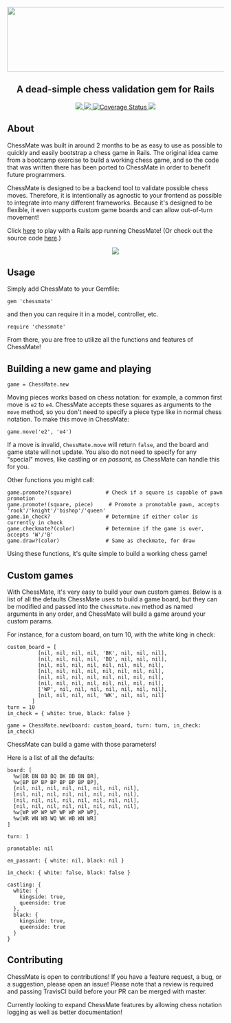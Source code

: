 <p align="center">
  <img width="800" height="150" src="https://imgur.com/WFCwf9p.png">
</p>
<h2 align="center">A dead-simple chess validation gem for Rails</h2>
<p align="center">
  <a href="https://rubygems.org/gems/chessmate">
    <img src="https://img.shields.io/gem/v/chessmate">
  </a>
  <a href="https://travis-ci.com/pawptart/ChessMate">
    <img src="https://travis-ci.com/pawptart/ChessMate.svg?branch=master">
  </a>
  <a href='https://coveralls.io/github/pawptart/ChessMate?branch=coveralls'>
    <img src='https://coveralls.io/repos/github/pawptart/ChessMate/badge.svg?branch=coveralls' alt='Coverage Status' />
  </a>
  <a href="https://github.com/pawptart/ChessMate/issues">
    <img src="https://img.shields.io/github/issues/pawptart/chessmate">
  </a>
</p>

## About
ChessMate was built in around 2 months to be as easy to use as possible to quickly and easily bootstrap a chess game in Rails. The original idea came from a bootcamp exercise to build a working chess game, and so the code that was written there has been ported to ChessMate in order to benefit future programmers.

ChessMate is designed to be a backend tool to validate possible chess moves. Therefore, it is intentionally as agnostic to your frontend as possible to integrate into many different frameworks. Because it's designed to be flexible, it even supports custom game boards and can allow out-of-turn movement!

Click [here](http://chessmate-demo.herokuapp.com/) to play with a Rails app running ChessMate! (Or check out the source code [here](https://github.com/pawptart/ChessTest).)

<p align="center">
  <img src="https://i.imgur.com/vyQjL4Y.png">
</p>

## Usage
Simply add ChessMate to your Gemfile:

```
gem 'chessmate'
```

and then you can require it in a model, controller, etc. 

```
require 'chessmate'
```

From there, you are free to utilize all the functions and features of ChessMate!

## Building a new game and playing 

```
game = ChessMate.new
```

Moving pieces works based on chess notation: for example, a common first move is `e2` to `e4`. ChessMate accepts these squares as arguments to the `move` method, so you don't need to specify a piece type like in normal chess notation. To make this move in ChessMate:

```
game.move('e2', 'e4')
```

If a move is invalid, `ChessMate.move` will return `false`, and the board and game state will not update. You also do not need to specify for any "special" moves, like castling or _en passant_, as ChessMate can handle this for you.

Other functions you might call:

```
game.promote?(square)           # Check if a square is capable of pawn promotion
game.promote!(square, piece)     # Promote a promotable pawn, accepts 'rook'/'knight'/'bishop'/'queen'
game.in_check?                  # Determine if either color is currently in check
game.checkmate?(color)          # Determine if the game is over, accepts 'W'/'B'
game.draw?(color)               # Same as checkmate, for draw
```

Using these functions, it's quite simple to build a working chess game!

## Custom games
With ChessMate, it's very easy to build your own custom games. Below is a list of all the defaults ChessMate uses to build a game board, but they can be modified and passed into the `ChessMate.new` method as named arguments in any order, and ChessMate will build a game around your custom params. 

For instance, for a custom board, on turn 10, with the white king in check:

```
custom_board = [
          [nil, nil, nil, nil, 'BK', nil, nil, nil],
          [nil, nil, nil, nil, 'BQ', nil, nil, nil],
          [nil, nil, nil, nil, nil, nil, nil, nil],
          [nil, nil, nil, nil, nil, nil, nil, nil],
          [nil, nil, nil, nil, nil, nil, nil, nil],
          [nil, nil, nil, nil, nil, nil, nil, nil],
          ['WP', nil, nil, nil, nil, nil, nil, nil],
          [nil, nil, nil, nil, 'WK', nil, nil, nil]
        ]
turn = 10
in_check = { white: true, black: false }

game = ChessMate.new(board: custom_board, turn: turn, in_check: in_check)
```

ChessMate can build a game with those parameters!

Here is a list of all the defaults:
```
board: [
  %w[BR BN BB BQ BK BB BN BR],
  %w[BP BP BP BP BP BP BP BP],
  [nil, nil, nil, nil, nil, nil, nil, nil],
  [nil, nil, nil, nil, nil, nil, nil, nil],
  [nil, nil, nil, nil, nil, nil, nil, nil],
  [nil, nil, nil, nil, nil, nil, nil, nil],
  %w[WP WP WP WP WP WP WP WP],
  %w[WR WN WB WQ WK WB WN WR]
]

turn: 1

promotable: nil

en_passant: { white: nil, black: nil }

in_check: { white: false, black: false }

castling: {
  white: {
    kingside: true,
    queenside: true
  },
  black: {
    kingside: true,
    queenside: true
  }
}
```

## Contributing
ChessMate is open to contributions! If you have a feature request, a bug, or a suggestion, please open an issue! Please note that a review is required and passing TravisCI build before your PR can be merged with master.

Currently looking to expand ChessMate features by allowing chess notation logging as well as better documentation!

